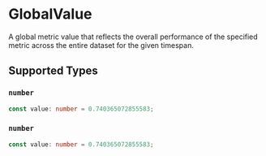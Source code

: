 # GlobalValue

A global metric value that reflects the overall performance of the specified metric across the entire dataset for the given timespan.


## Supported Types

### `number`

```typescript
const value: number = 0.740365072855583;
```

### `number`

```typescript
const value: number = 0.740365072855583;
```

